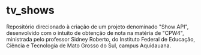 # tv_shows
Repositório direcionado à criação de um projeto denominado "Show API", desenvolvido com o intuito de obtenção de nota na matéria de "CPW4", ministrada pelo professor Sidney Roberto, do Instituto Federal de Educação, Ciência e Tecnologia de Mato Grosso do Sul, campus Aquidauana.
